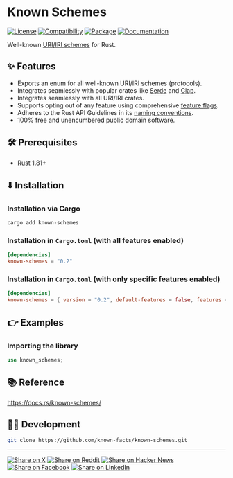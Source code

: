 # Known Schemes

[![License](https://img.shields.io/badge/license-Public%20Domain-blue.svg)](https://unlicense.org)
[![Compatibility](https://img.shields.io/badge/rust-1.81%2B-blue)](https://blog.rust-lang.org/2024/09/05/Rust-1.81.0/)
[![Package](https://img.shields.io/crates/v/known-schemes)](https://crates.io/crates/known-schemes)
[![Documentation](https://docs.rs/known-schemes/badge.svg)](https://docs.rs/known-schemes/)

Well-known [URI/IRI schemes] for Rust.

## ✨ Features

- Exports an enum for all well-known URI/IRI schemes (protocols).
- Integrates seamlessly with popular crates like [Serde] and [Clap].
- Integrates seamlessly with all URI/IRI crates.
- Supports opting out of any feature using comprehensive [feature flags].
- Adheres to the Rust API Guidelines in its [naming conventions].
- 100% free and unencumbered public domain software.

## 🛠️ Prerequisites

- [Rust](https://rust-lang.org) 1.81+

## ⬇️ Installation

### Installation via Cargo

```bash
cargo add known-schemes
```

### Installation in `Cargo.toml` (with all features enabled)

```toml
[dependencies]
known-schemes = "0.2"
```

### Installation in `Cargo.toml` (with only specific features enabled)

```toml
[dependencies]
known-schemes = { version = "0.2", default-features = false, features = ["serde"] }
```

## 👉 Examples

### Importing the library

```rust
use known_schemes;
```

## 📚 Reference

https://docs.rs/known-schemes/

## 👨‍💻 Development

```bash
git clone https://github.com/known-facts/known-schemes.git
```

---

[![Share on X](https://img.shields.io/badge/share%20on-x-03A9F4?logo=x)](https://x.com/intent/post?url=https://github.com/known-facts/known-schemes&text=Known%20Schemes)
[![Share on Reddit](https://img.shields.io/badge/share%20on-reddit-red?logo=reddit)](https://reddit.com/submit?url=https://github.com/known-facts/known-schemes&title=Known%20Schemes)
[![Share on Hacker News](https://img.shields.io/badge/share%20on-hn-orange?logo=ycombinator)](https://news.ycombinator.com/submitlink?u=https://github.com/known-facts/known-schemes&t=Known%20Schemes)
[![Share on Facebook](https://img.shields.io/badge/share%20on-fb-1976D2?logo=facebook)](https://www.facebook.com/sharer/sharer.php?u=https://github.com/known-facts/known-schemes)
[![Share on LinkedIn](https://img.shields.io/badge/share%20on-linkedin-3949AB?logo=linkedin)](https://www.linkedin.com/sharing/share-offsite/?url=https://github.com/known-facts/known-schemes)

[Clap]: https://crates.io/crates/clap
[Serde]: https://crates.io/crates/serde
[URI/IRI schemes]: https://en.wikipedia.org/wiki/List_of_URI_schemes
[feature flags]: https://github.com/known-facts/known-schemes/blob/master/lib/known-schemes/Cargo.toml
[naming conventions]: https://rust-lang.github.io/api-guidelines/naming.html
